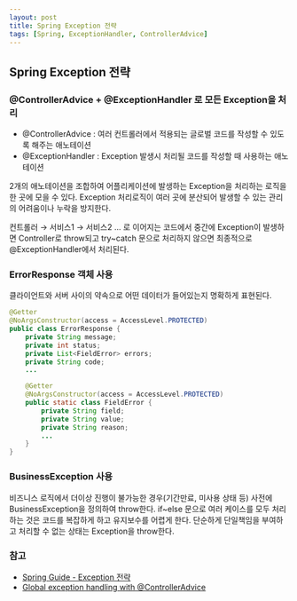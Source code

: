 ```yaml
---
layout: post
title: Spring Exception 전략
tags: [Spring, ExceptionHandler, ControllerAdvice]
---
```


## Spring Exception 전략

### @ControllerAdvice + @ExceptionHandler 로 모든 Exception을 처리

- @ControllerAdvice : 여러 컨트롤러에서 적용되는 글로벌 코드를 작성할 수 있도록 해주는 애노테이션
- @ExceptionHandler :  Exception 발생시 처리될 코드를 작성할 때 사용하는 애노테이션

2개의 애노테이션을 조합하여 어플리케이션에 발생하는 Exception을 처리하는 로직을 한 곳에 모을 수 있다.
Exception 처리로직이 여러 곳에 분산되어 발생할 수 있는 관리의 어려움이나 누락을 방지한다.

컨트롤러 → 서비스1 → 서비스2 ... 로 이어지는 코드에서 중간에 Exception이 발생하면 Controller로 throw되고 try~catch 문으로 처리하지 않으면 최종적으로 @ExceptionHandler에서 처리된다.

### ErrorResponse 객체 사용

클라이언트와 서버 사이의 약속으로 어떤 데이터가 들어있는지 명확하게 표현된다.

```java
@Getter
@NoArgsConstructor(access = AccessLevel.PROTECTED)
public class ErrorResponse {
    private String message;
    private int status;
    private List<FieldError> errors;
    private String code;
    ...

    @Getter
    @NoArgsConstructor(access = AccessLevel.PROTECTED)
    public static class FieldError {
        private String field;
        private String value;
        private String reason;
        ...
    }
}
```

### BusinessException 사용

비즈니스 로직에서 더이상 진행이 불가능한 경우(기간만료, 미사용 상태 등) 사전에 BusinessException을 정의하여 throw한다. if~else 문으로 여러 케이스를 모두 처리하는 것은 코드를 복잡하게 하고 유지보수를 어렵게 한다. 단순하게 단일책임을 부여하고 처리할 수 없는 상태는 Exception을 throw한다. 

### 참고

- [Spring Guide - Exception 전략](https://cheese10yun.github.io/spring-guide-exception/)
- [Global exception handling with @ControllerAdvice](https://lankydan.dev/2017/09/12/global-exception-handling-with-controlleradvice)
